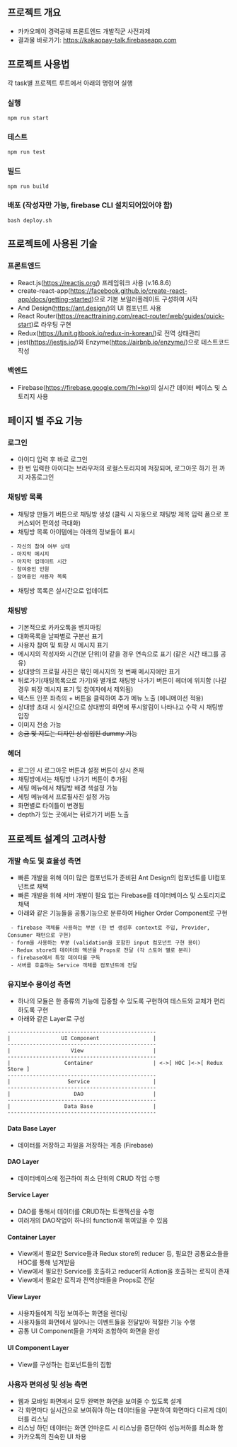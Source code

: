 ## 프로젝트 개요

- 카카오페이 경력공채 프론트엔드 개발직군 사전과제
- 결과물 바로가기: https://kakaopay-talk.firebaseapp.com

## 프로젝트 사용법

각 task별 프로젝트 루트에서 아래의 명령어 실행

### 실행

```
npm run start
```

### 테스트

```
npm run test
```

### 빌드

```
npm run build
```

### 배포 (작성자만 가능, firebase CLI 설치되어있어야 함)

```
bash deploy.sh
```

## 프로젝트에 사용된 기술

### 프론트엔드

- React.js(https://reactjs.org/) 프레임워크 사용 (v.16.8.6)
- create-react-app(https://facebook.github.io/create-react-app/docs/getting-started)으로 기본 보일러플레이트 구성하여 시작
- And Design(https://ant.design/)의 UI 컴포넌트 사용
- React Router(https://reacttraining.com/react-router/web/guides/quick-start)로 라우팅 구현
- Redux(https://lunit.gitbook.io/redux-in-korean/)로 전역 상태관리
- jest(https://jestjs.io/)와 Enzyme(https://airbnb.io/enzyme/)으로 테스트코드 작성

### 백엔드

- Firebase(https://firebase.google.com/?hl=ko)의 실시간 데이터 베이스 및 스토리지 사용

## 페이지 별 주요 기능

### 로그인

- 아이디 입력 후 바로 로그인
- 한 번 입력한 아이디는 브라우저의 로컬스토리지에 저장되며, 로그아웃 하기 전 까지 자동로그인

### 채팅방 목록

- 채팅방 만들기 버튼으로 채팅방 생성 (클릭 시 자동으로 채팅방 제목 입력 폼으로 포커스되어 편의성 극대화)
- 채팅방 목록 아이템에는 아래의 정보들이 표시

```- 채팅방 제목
 - 자신의 참여 여부 상태
 - 마지막 메시지
 - 마지막 업데이트 시간
 - 참여중인 인원
 - 참여중인 사용자 목록
```

- 채팅방 목록은 실시간으로 업데이트

### 채팅방

- 기본적으로 카카오톡을 벤치마킹
- 대화목록을 날짜별로 구분선 표기
- 사용자 참여 및 퇴장 시 메시지 표기
- 메시지의 작성자와 시간(분 단위)이 같을 경우 연속으로 표기 (같은 시간 태그를 공유)
- 상대방의 프로필 사진은 묶인 메시지의 첫 번째 메시지에만 표기
- 뒤로가기(채팅목록으로 가기)와 별개로 채팅방 나가기 버튼이 헤더에 위치함 (나갈경우 퇴장 메시지 표기 및 참여자에서 제외됨)
- 텍스트 인풋 좌측의 + 버튼을 클릭하여 추가 메뉴 노출 (에니메이션 적용)
- 상대방 초대 시 실시간으로 상대방의 화면에 푸시알림이 나타나고 수락 시 채팅방 입장
- 이미지 전송 가능
- ~~송금 및 지도는 디자인 상 삽입된 dummy 기능~~

### 헤더

- 로그인 시 로그아웃 버튼과 설정 버튼이 상시 존재
- 채팅방에서는 채팅방 나가기 버튼이 추가됨
- 세팅 메뉴에서 채팅방 배경 색설정 가능
- 세팅 메뉴에서 프로필사진 설정 가능
- 화면별로 타이틀이 변경됨
- depth가 있는 곳에서는 뒤로가기 버튼 노출

## 프로젝트 설계의 고려사항

### 개발 속도 및 효율성 측면

- 빠른 개발을 위해 이미 많은 컴포넌트가 준비된 Ant Design의 컴포넌트를 UI컴포넌트로 채택
- 빠른 개발을 위해 서버 개발이 필요 없는 Firebase를 데이터베이스 및 스토리지로 채택
- 아래와 같은 기능들을 공통기능으로 분류하여 Higher Order Component로 구현

```
 - firebase 객체를 사용하는 부분 (한 번 생성후 context로 주입, Provider, Consumer 패턴으로 구현)
 - form을 사용하는 부분 (validation을 포함한 input 컴포넌트 구현 용이)
 - Redux store의 데이터와 액션을 Props로 전달 (각 스토어 별로 분리)
 - firebase에서 특정 데이터를 구독
 - 서버를 호출하는 Service 객체를 컴포넌트에 전달
```

### 유지보수 용이성 측면

- 하나의 모듈은 한 종류의 기능에 집중할 수 있도록 구현하여 테스트와 교체가 편리하도록 구현
- 아래와 같은 Layer로 구성

```
-----------------------------------------------
|                UI Component                 |
-----------------------------------------------
|                   View                      |
-----------------------------------------------
|                 Container                   | <->[ HOC ]<->[ Redux Store ]
-----------------------------------------------
|                  Service                    |
-----------------------------------------------
|                    DAO                      |
-----------------------------------------------
|                 Data Base                   |
-----------------------------------------------
```

#### Data Base Layer

- 데이터를 저장하고 파일을 저장하는 계층 (Firebase)

#### DAO Layer

- 데이터베이스에 접근하여 최소 단위의 CRUD 작업 수행

#### Service Layer

- DAO를 통해서 데이터를 CRUD하는 트랜젝션을 수행
- 여러개의 DAO작업이 하나의 function에 묶여있을 수 있음

#### Container Layer

- View에서 필요한 Service들과 Redux store의 reducer 등, 필요한 공통요소들을 HOC를 통해 넘겨받음
- View에서 필요한 Service를 호출하고 reducer의 Action을 호출하는 로직이 존재
- View에서 필요한 로직과 전역상태들을 Props로 전달

#### View Layer

- 사용자들에게 직접 보여주는 화면을 렌더링
- 사용자들의 화면에서 일어나는 이벤트들을 전달받아 적절한 기능 수행
- 공통 UI Component들을 가져와 조합하여 화면을 완성

#### UI Component Layer

- View를 구성하는 컴포넌트들의 집합

### 사용자 편의성 및 성능 측면

- 웹과 모바일 화면에서 모두 완벽한 화면을 보여줄 수 있도록 설계
- 각 화면마다 실시간으로 보여줘야 하는 데이터들을 구분하여 화면마다 다르게 데이터를 리스닝
- 리스닝 하던 데이터는 화면 언마운트 시 리스닝을 중단하여 성능저하를 최소화 함
- 카카오톡의 친숙한 UI 차용
